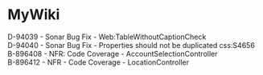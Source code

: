 # MyWiki


D-94039 - Sonar Bug Fix - Web:TableWithoutCaptionCheck <br>
D-94040 - Sonar Bug Fix - Properties should not be duplicated css:S4656 <br>
B-896408 - NFR: Code Coverage - AccountSelectionController <br>
B-896412 - NFR - Code Coverage - LocationController
